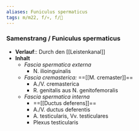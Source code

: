 ```yaml
---
aliases: Funiculus spermaticus
tags: m/m22, f/💀, f/🍆
---
```

### Samenstrang / Funiculus spermaticus
- **Verlauf**:: Durch den [[Leistenkanal]]
- **Inhalt**
	- *Fascia spermatica externa*
		- N. ilioinguinalis
	- *Fascia cremasterica:* ==[[M. cremaster]]==
		- A./V. cremasterica
		- R. genitalis aus N. genitofemoralis
	- *Fascia spermatica interna*
		- ==[[Ductus deferens]]==
		- A./V. ductus deferentis
		- A. testicularis, Vv. testiculares
		- Plexus testicularis